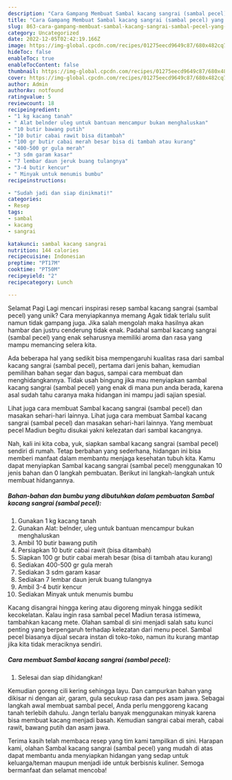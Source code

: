 ```yaml
---
description: "Cara Gampang Membuat Sambal kacang sangrai (sambal pecel) yang Lezat, Lezat"
title: "Cara Gampang Membuat Sambal kacang sangrai (sambal pecel) yang Lezat, Lezat"
slug: 863-cara-gampang-membuat-sambal-kacang-sangrai-sambal-pecel-yang-lezat-lezat
category: Uncategorized
date: 2022-12-05T02:42:19.166Z
image: https://img-global.cpcdn.com/recipes/01275eecd9649c87/680x482cq70/sambal-kacang-sangrai-sambal-pecel-foto-resep-utama.jpg
hideToc: false
enableToc: true
enableTocContent: false
thumbnail: https://img-global.cpcdn.com/recipes/01275eecd9649c87/680x482cq70/sambal-kacang-sangrai-sambal-pecel-foto-resep-utama.jpg
cover: https://img-global.cpcdn.com/recipes/01275eecd9649c87/680x482cq70/sambal-kacang-sangrai-sambal-pecel-foto-resep-utama.jpg
author: Admin
authorAv: notfound
ratingvalue: 5
reviewcount: 18
recipeingredient:
- "1 kg kacang tanah"
- " Alat belnder uleg untuk bantuan mencampur bukan menghaluskan"
- "10 butir bawang putih"
- "10 butir cabai rawit bisa ditambah"
- "100 gr butir cabai merah besar bisa di tambah atau kurang"
- "400-500 gr gula merah"
- "3 sdm garam kasar"
- "7 lembar daun jeruk buang tulangnya"
- "3-4 butir kencur"
- " Minyak untuk menumis bumbu"
recipeinstructions:

- "Sudah jadi dan siap dinikmati!"
categories:
- Resep
tags:
- sambal
- kacang
- sangrai

katakunci: sambal kacang sangrai 
nutrition: 144 calories
recipecuisine: Indonesian
preptime: "PT17M"
cooktime: "PT50M"
recipeyield: "2"
recipecategory: Lunch

---
```



Selamat Pagi Lagi mencari inspirasi resep sambal kacang sangrai (sambal pecel) yang unik? Cara menyiapkannya memang Agak tidak terlalu sulit namun tidak gampang juga. Jika salah mengolah maka hasilnya akan hambar dan justru cenderung tidak enak. Padahal sambal kacang sangrai (sambal pecel) yang enak seharusnya memiliki aroma dan rasa yang mampu memancing selera kita.


Ada beberapa hal yang sedikit bisa mempengaruhi kualitas rasa dari sambal kacang sangrai (sambal pecel), pertama dari jenis bahan, kemudian pemilihan bahan segar dan bagus, sampai cara membuat dan menghidangkannya. Tidak usah bingung jika mau menyiapkan sambal kacang sangrai (sambal pecel) yang enak di mana pun anda berada, karena asal sudah tahu caranya maka hidangan ini mampu jadi sajian spesial.

Lihat juga cara membuat Sambal kacang sangrai (sambal pecel) dan masakan sehari-hari lainnya. Lihat juga cara membuat Sambal kacang sangrai (sambal pecel) dan masakan sehari-hari lainnya. Yang membuat pecel Madiun begitu disukai yakni kelezatan dari sambal kacangnya.


Nah, kali ini kita coba, yuk, siapkan sambal kacang sangrai (sambal pecel) sendiri di rumah. Tetap berbahan yang sederhana, hidangan ini bisa memberi manfaat dalam membantu menjaga kesehatan tubuh kita. Kamu dapat menyiapkan Sambal kacang sangrai (sambal pecel) menggunakan 10 jenis bahan dan 0 langkah pembuatan. Berikut ini langkah-langkah untuk membuat hidangannya.

<!--inarticleads1-->

##### Bahan-bahan dan bumbu yang dibutuhkan dalam pembuatan Sambal kacang sangrai (sambal pecel):

1. Gunakan 1 kg kacang tanah
1. Gunakan  Alat: belnder, uleg untuk bantuan mencampur bukan menghaluskan
1. Ambil 10 butir bawang putih
1. Persiapkan 10 butir cabai rawit (bisa ditambah)
1. Siapkan 100 gr butir cabai merah besar (bisa di tambah atau kurang)
1. Sediakan 400-500 gr gula merah
1. Sediakan 3 sdm garam kasar
1. Sediakan 7 lembar daun jeruk buang tulangnya
1. Ambil 3-4 butir kencur
1. Sediakan  Minyak untuk menumis bumbu


Kacang disangrai hingga kering atau digoreng minyak hingga sedikit kecokelatan. Kalau ingin rasa sambal pecel Madiun terasa istimewa, tambahkan kacang mete. Olahan sambal di sini menjadi salah satu kunci penting yang berpengaruh terhadap kelezatan dari menu pecel. Sambal pecel biasanya dijual secara instan di toko-toko, namun itu kurang mantap jika kita tidak meraciknya sendiri. 

<!--inarticleads2-->

##### Cara membuat Sambal kacang sangrai (sambal pecel):


1. Selesai dan siap dihidangkan!

Kemudian goreng cili kering sehingga layu. Dan campurkan bahan yang dikisar ni dengan air, garam, gula secukup rasa dan pes asam jawa. Sebagai langkah awal membuat sambal pecel, Anda perlu menggoreng kacang tanah terlebih dahulu. Jangn terlalu banyak menggunakan minyak karena bisa membuat kacang menjadi basah. Kemudian sangrai cabai merah, cabai rawit, bawang putih dan asam jawa. 

Terima kasih telah membaca resep yang tim kami tampilkan di sini. Harapan kami, olahan Sambal kacang sangrai (sambal pecel) yang mudah di atas dapat membantu anda menyiapkan hidangan yang sedap untuk keluarga/teman maupun menjadi ide untuk berbisnis kuliner. Semoga bermanfaat dan selamat mencoba!
